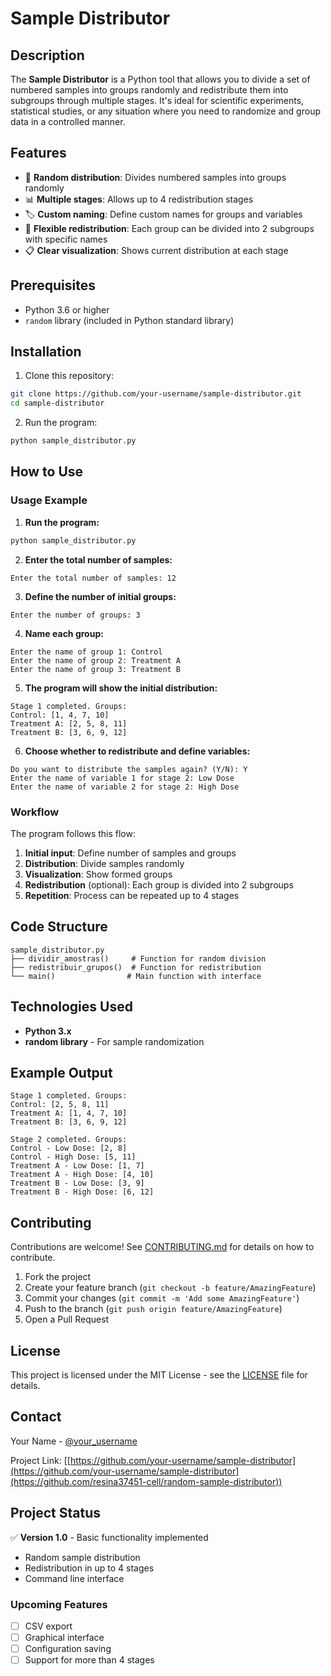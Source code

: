 # Sample Distributor

## Description

The **Sample Distributor** is a Python tool that allows you to divide a set of numbered samples into groups randomly and redistribute them into subgroups through multiple stages. It's ideal for scientific experiments, statistical studies, or any situation where you need to randomize and group data in a controlled manner.

## Features

- 🎲 **Random distribution**: Divides numbered samples into groups randomly
- 📊 **Multiple stages**: Allows up to 4 redistribution stages
- 🏷️ **Custom naming**: Define custom names for groups and variables
- 🔄 **Flexible redistribution**: Each group can be divided into 2 subgroups with specific names
- 📋 **Clear visualization**: Shows current distribution at each stage

## Prerequisites

- Python 3.6 or higher
- `random` library (included in Python standard library)

## Installation

1. Clone this repository:
```bash
git clone https://github.com/your-username/sample-distributor.git
cd sample-distributor
```

2. Run the program:
```bash
python sample_distributor.py
```

## How to Use

### Usage Example

1. **Run the program:**
```bash
python sample_distributor.py
```

2. **Enter the total number of samples:**
```
Enter the total number of samples: 12
```

3. **Define the number of initial groups:**
```
Enter the number of groups: 3
```

4. **Name each group:**
```
Enter the name of group 1: Control
Enter the name of group 2: Treatment A
Enter the name of group 3: Treatment B
```

5. **The program will show the initial distribution:**
```
Stage 1 completed. Groups:
Control: [1, 4, 7, 10]
Treatment A: [2, 5, 8, 11]
Treatment B: [3, 6, 9, 12]
```

6. **Choose whether to redistribute and define variables:**
```
Do you want to distribute the samples again? (Y/N): Y
Enter the name of variable 1 for stage 2: Low Dose
Enter the name of variable 2 for stage 2: High Dose
```

### Workflow

The program follows this flow:
1. **Initial input**: Define number of samples and groups
2. **Distribution**: Divide samples randomly
3. **Visualization**: Show formed groups
4. **Redistribution** (optional): Each group is divided into 2 subgroups
5. **Repetition**: Process can be repeated up to 4 stages

## Code Structure

```
sample_distributor.py
├── dividir_amostras()     # Function for random division
├── redistribuir_grupos()  # Function for redistribution
└── main()                # Main function with interface
```

## Technologies Used

- **Python 3.x**
- **random library** - For sample randomization

## Example Output

```
Stage 1 completed. Groups:
Control: [2, 5, 8, 11]
Treatment A: [1, 4, 7, 10]
Treatment B: [3, 6, 9, 12]

Stage 2 completed. Groups:
Control - Low Dose: [2, 8]
Control - High Dose: [5, 11]
Treatment A - Low Dose: [1, 7]
Treatment A - High Dose: [4, 10]
Treatment B - Low Dose: [3, 9]
Treatment B - High Dose: [6, 12]
```

## Contributing

Contributions are welcome! See [CONTRIBUTING.md](CONTRIBUTING.md) for details on how to contribute.

1. Fork the project
2. Create your feature branch (`git checkout -b feature/AmazingFeature`)
3. Commit your changes (`git commit -m 'Add some AmazingFeature'`)
4. Push to the branch (`git push origin feature/AmazingFeature`)
5. Open a Pull Request

## License

This project is licensed under the MIT License - see the [LICENSE](LICENSE) file for details.

## Contact

Your Name - [@your_username](https://github.com/resina37451-cell)

Project Link: [[https://github.com/your-username/sample-distributor](https://github.com/your-username/sample-distributor](https://github.com/resina37451-cell/random-sample-distributor))

## Project Status

✅ **Version 1.0** - Basic functionality implemented
- Random sample distribution
- Redistribution in up to 4 stages
- Command line interface

### Upcoming Features
- [ ] CSV export
- [ ] Graphical interface
- [ ] Configuration saving
- [ ] Support for more than 4 stages
